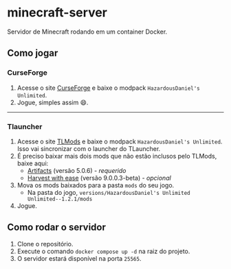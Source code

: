 # minecraft-server

Servidor de Minecraft rodando em um container Docker.

## Como jogar

### CurseForge

1. Acesse o site [CurseForge](https://www.curseforge.com/minecraft/modpacks/hazardousdaniels-unlimited) e baixe o modpack `HazardousDaniel's Unlimited`.
2. Jogue, simples assim 😄.

---

### Tlauncher

1. Acesse o site [TLMods](https://tlmods.org/en/modpacks/hazardousdaniels-unlimited/) e baixe o modpack `HazardousDaniel's Unlimited`. Isso vai sincronizar com o launcher do TLauncher.
2. É preciso baixar mais dois mods que não estão inclusos pelo TLMods, baixe aqui:
    - [Artifacts](https://www.curseforge.com/minecraft/mc-mods/artifacts/files/5384768) (versão 5.0.6) - *requerido*
    - [Harvest with ease](https://www.curseforge.com/minecraft/mc-mods/harvest-with-ease/download/5384545) (versão 9.0.0.3-beta) - *opcional*
3. Mova os mods baixados para a pasta `mods` do seu jogo.
    - Na pasta do jogo, `versions/HazardousDaniel's Unlimited Unlimited--1.2.1/mods`
4. Jogue.

## Como rodar o servidor

1. Clone o repositório.
2. Execute o comando `docker compose up -d` na raiz do projeto.
3. O servidor estará disponível na porta `25565`.
